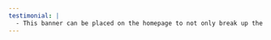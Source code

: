 ```yaml
---
testimonial: |
  - This banner can be placed on the homepage to not only break up the page, but more importantly to show the user a famous person using the product. Jake is basically our mascot.
---
```

